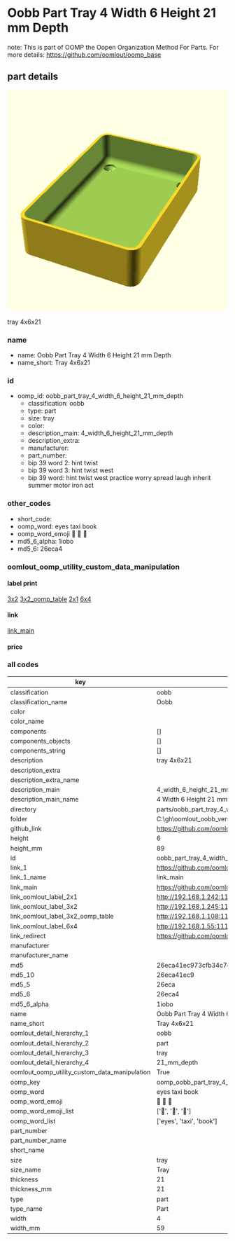 # Oobb Part Tray 4 Width 6 Height 21 mm Depth  

note: This is part of OOMP the Oopen Organization Method For Parts. For more details: https://github.com/oomlout/oomp_base

##  part details
  

[![](3dpr.png)](3dpr.png)

tray 4x6x21



### name
* name: Oobb Part Tray 4 Width 6 Height 21 mm Depth
* name_short: Tray 4x6x21 
### id
* oomp_id: oobb_part_tray_4_width_6_height_21_mm_depth
  * classification: oobb
  * type: part
  * size: tray
  * color: 
  * description_main: 4_width_6_height_21_mm_depth
  * description_extra: 
  * manufacturer: 
  * part_number: 
  * bip 39 word 2: hint twist
  * bip 39 word 3: hint twist west
  * bip 39 word: hint twist west practice worry spread laugh inherit summer motor iron act

### other_codes
* short_code: 
* oomp_word: eyes taxi book
* oomp_word_emoji :eyes: :taxi: :book:
* md5_6_alpha: 1iobo
* md5_6: 26eca4






### oomlout_oomp_utility_custom_data_manipulation
#### label print
[3x2](http://192.168.1.245:1112/?label=oomp%201iobo)
[3x2_oomp_table](http://192.168.1.108:1112/?label=oomp%201iobo)
[2x1](http://192.168.1.242:1112/?label=oomp%201iobo)
[6x4](http://192.168.1.55:1112/?label=oomp%201iobo)    

#### link

[link_main](https://github.com/oomlout/oomlout_oobb_version_4_generated_parts/tree/main/navigation_oomp/oobb/part/tray/4_width_6_height_21_mm_depth/part)                              

#### price







### all codes 
| key | value |  
| --- | --- |  
| classification | oobb |  
| classification_name | Oobb |  
| color |  |  
| color_name |  |  
| components | [] |  
| components_objects | [] |  
| components_string | [] |  
| description | tray 4x6x21 |  
| description_extra |  |  
| description_extra_name |  |  
| description_main | 4_width_6_height_21_mm_depth |  
| description_main_name | 4 Width 6 Height 21 mm Depth |  
| directory | parts/oobb_part_tray_4_width_6_height_21_mm_depth |  
| folder | C:\gh\oomlout_oobb_version_4_generated_parts\parts\oobb_part_tray_4_width_6_height_21_mm_depth |  
| github_link | https://github.com/oomlout/oomlout_oomp_part_src/tree/main/parts/oobb_part_tray_4_width_6_height_21_mm_depth |  
| height | 6 |  
| height_mm | 89 |  
| id | oobb_part_tray_4_width_6_height_21_mm_depth |  
| link_1 | https://github.com/oomlout/oomlout_oobb_version_4_generated_parts/tree/main/navigation_oomp/oobb/part/tray/4_width_6_height_21_mm_depth/part |  
| link_1_name | link_main |  
| link_main | https://github.com/oomlout/oomlout_oobb_version_4_generated_parts/tree/main/navigation_oomp/oobb/part/tray/4_width_6_height_21_mm_depth/part |  
| link_oomlout_label_2x1 | http://192.168.1.242:1112/?label=oomp%201iobo |  
| link_oomlout_label_3x2 | http://192.168.1.245:1112/?label=oomp%201iobo |  
| link_oomlout_label_3x2_oomp_table | http://192.168.1.108:1112/?label=oomp%201iobo |  
| link_oomlout_label_6x4 | http://192.168.1.55:1112/?label=oomp%201iobo |  
| link_redirect | https://github.com/oomlout/oomlout_oobb_version_4_generated_parts/tree/main/parts/oobb_tray_04_06_21 |  
| manufacturer |  |  
| manufacturer_name |  |  
| md5 | 26eca41ec973cfb34c7eea97f2fae35e |  
| md5_10 | 26eca41ec9 |  
| md5_5 | 26eca |  
| md5_6 | 26eca4 |  
| md5_6_alpha | 1iobo |  
| name | Oobb Part Tray 4 Width 6 Height 21 mm Depth |  
| name_short | Tray 4x6x21  |  
| oomlout_detail_hierarchy_1 | oobb |  
| oomlout_detail_hierarchy_2 | part |  
| oomlout_detail_hierarchy_3 | tray |  
| oomlout_detail_hierarchy_4 | 21_mm_depth |  
| oomlout_oomp_utility_custom_data_manipulation | True |  
| oomp_key | oomp_oobb_part_tray_4_width_6_height_21_mm_depth |  
| oomp_word | eyes taxi book |  
| oomp_word_emoji | :eyes: :taxi: :book: |  
| oomp_word_emoji_list | [':eyes:', ':taxi:', ':book:'] |  
| oomp_word_list | ['eyes', 'taxi', 'book'] |  
| part_number |  |  
| part_number_name |  |  
| short_name |  |  
| size | tray |  
| size_name | Tray |  
| thickness | 21 |  
| thickness_mm | 21 |  
| type | part |  
| type_name | Part |  
| width | 4 |  
| width_mm | 59 |  
